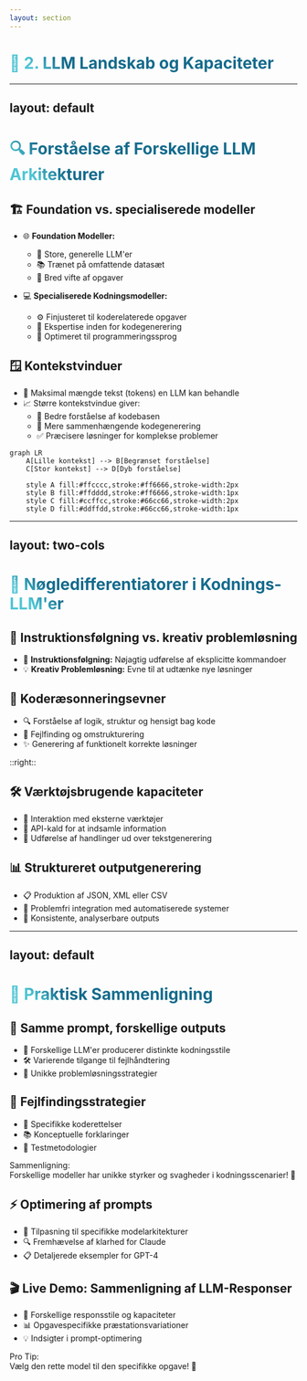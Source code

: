 ```yaml
---
layout: section
---
```


# 🧠 2. LLM Landskab og Kapaciteter

<style>
h1 {
  background-color: #2B90B6;
  background-image: linear-gradient(45deg, #4EC5D4 10%, #146b8c 20%);
  background-size: 100%;
  -webkit-background-clip: text;
  -moz-background-clip: text;
  -webkit-text-fill-color: transparent;
  -moz-text-fill-color: transparent;
}
</style>

---
layout: default
---

# 🔍 Forståelse af Forskellige LLM Arkitekturer

<div grid="~ cols-2 gap-4">
<div>

<v-clicks>

## 🏗️ Foundation vs. specialiserede modeller

- 🌐 **Foundation Modeller:** 
  * 🐘 Store, generelle LLM'er
  * 📚 Trænet på omfattende datasæt
  * 🎯 Bred vifte af opgaver

- 💻 **Specialiserede Kodningsmodeller:**
  * ⚙️ Finjusteret til koderelaterede opgaver
  * 🧩 Ekspertise inden for kodegenerering
  * 🔧 Optimeret til programmeringssprog

</v-clicks>

</div>
<div>

<v-clicks>

## 🪟 Kontekstvinduer

- 📏 Maksimal mængde tekst (tokens) en LLM kan behandle
- 📈 Større kontekstvindue giver:
  * 🧐 Bedre forståelse af kodebasen
  * 🔄 Mere sammenhængende kodegenerering
  * ✅ Præcisere løsninger for komplekse problemer

</v-clicks>

<div v-click class="mt-4">

```mermaid {scale: 0.6}
graph LR
    A[Lille kontekst] --> B[Begrænset forståelse]
    C[Stor kontekst] --> D[Dyb forståelse]
    
    style A fill:#ffcccc,stroke:#ff6666,stroke-width:2px
    style B fill:#ffdddd,stroke:#ff6666,stroke-width:1px
    style C fill:#ccffcc,stroke:#66cc66,stroke-width:2px
    style D fill:#ddffdd,stroke:#66cc66,stroke-width:1px
```

</div>

</div>
</div>

<style>
h1 {
  background-color: #2B90B6;
  background-image: linear-gradient(45deg, #4EC5D4 10%, #146b8c 20%);
  background-size: 100%;
  -webkit-background-clip: text;
  -moz-background-clip: text;
  -webkit-text-fill-color: transparent;
  -moz-text-fill-color: transparent;
}
</style>

---
layout: two-cols
---

# 🔑 Nøgledifferentiatorer i Kodnings-LLM'er

<v-clicks>

## 🎯 Instruktionsfølgning vs. kreativ problemløsning
- 📝 **Instruktionsfølgning:** Nøjagtig udførelse af eksplicitte kommandoer
- 💡 **Kreativ Problemløsning:** Evne til at udtænke nye løsninger

## 🧩 Koderæsonneringsevner
- 🔍 Forståelse af logik, struktur og hensigt bag kode
- 🐛 Fejlfinding og omstrukturering
- ✨ Generering af funktionelt korrekte løsninger

</v-clicks>

::right::

<div class="ml-4">

<v-clicks>

## 🛠️ Værktøjsbrugende kapaciteter
- 🔌 Interaktion med eksterne værktøjer
- 📡 API-kald for at indsamle information
- 🤖 Udførelse af handlinger ud over tekstgenerering

## 📊 Struktureret outputgenerering
- 📋 Produktion af JSON, XML eller CSV
- 🔄 Problemfri integration med automatiserede systemer
- 📏 Konsistente, analyserbare outputs

</v-clicks>

</div>

<style>
h1 {
  background-color: #2B90B6;
  background-image: linear-gradient(45deg, #4EC5D4 10%, #146b8c 20%);
  background-size: 100%;
  -webkit-background-clip: text;
  -moz-background-clip: text;
  -webkit-text-fill-color: transparent;
  -moz-text-fill-color: transparent;
}
</style>

---
layout: default
---

# 🔬 Praktisk Sammenligning

<div grid="~ cols-2 gap-4">
<div>

<v-clicks>

## 🔄 Samme prompt, forskellige outputs
- 🎨 Forskellige LLM'er producerer distinkte kodningsstile
- 🛠️ Varierende tilgange til fejlhåndtering
- 🧩 Unikke problemløsningsstrategier

## 🐛 Fejlfindingsstrategier
- 🔧 Specifikke koderettelser
- 📚 Konceptuelle forklaringer
- 🧪 Testmetodologier

</v-clicks>

<div v-click class="mt-4 p-3 bg-blue-500 bg-opacity-10 rounded-lg border border-blue-200">
  <div class="text-blue-400 font-bold">Sammenligning:</div>
  <div class="text-sm mt-1">Forskellige modeller har unikke styrker og svagheder i kodningsscenarier! 🧩</div>
</div>

</div>
<div>

<v-clicks>

## ⚡ Optimering af prompts
- 🎯 Tilpasning til specifikke modelarkitekturer
- 🔍 Fremhævelse af klarhed for Claude
- 📋 Detaljerede eksempler for GPT-4

## 🎬 Live Demo: Sammenligning af LLM-Responser
- 💬 Forskellige responsstile og kapaciteter
- 📊 Opgavespecifikke præstationsvariationer
- 💡 Indsigter i prompt-optimering

</v-clicks>

<div v-click class="mt-4 p-3 bg-green-500 bg-opacity-10 rounded-lg border border-green-200">
  <div class="text-green-400 font-bold">Pro Tip:</div>
  <div class="text-sm mt-1">Vælg den rette model til den specifikke opgave! 🎯</div>
</div>

</div>
</div>

<style>
h1 {
  background-color: #2B90B6;
  background-image: linear-gradient(45deg, #4EC5D4 10%, #146b8c 20%);
  background-size: 100%;
  -webkit-background-clip: text;
  -moz-background-clip: text;
  -webkit-text-fill-color: transparent;
  -moz-text-fill-color: transparent;
}
</style>
